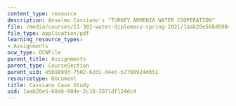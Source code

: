 ```yaml
---
content_type: resource
description: Anselmo Cassiano's "TURKEY ARMENIA WATER COOPERATION"
file: /media/courses/11-382-water-diplomacy-spring-2021/1aab20e568d6984e2c182071df124dc4_MIT11_382s21_Cassiano.pdf
file_type: application/pdf
learning_resource_types:
- Assignments
ocw_type: OCWFile
parent_title: Assignments
parent_type: CourseSection
parent_uid: e5b98993-7502-62d1-d4ec-b7760924db51
resourcetype: Document
title: Cassiano Case Study
uid: 1aab20e5-68d6-984e-2c18-2071df124dc4
---
```

